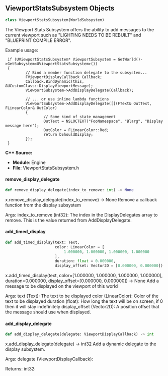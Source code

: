 ## ViewportStatsSubsystem Objects

```python
class ViewportStatsSubsystem(WorldSubsystem)
```

The Viewport Stats Subsystem offers the ability to add messages to the current
viewport such as "LIGHTING NEEDS TO BE REBUILT" and "BLUEPRINT COMPILE ERROR".

Example usage:

     if (UViewportStatsSubsystem* ViewportSubsystem = GetWorld()->GetSubsystem<UViewportStatsSubsystem>())
     {
             // Bind a member function delegate to the subsystem...
             FViewportDisplayCallback Callback;
             Callback.BindDynamic(this, &UCustomClass::DisplayViewportMessage);
             ViewportSubsystem->AddDisplayDelegate(Callback);

             // ... or use inline lambda functions
             ViewportSubsystem->AddDisplayDelegate([](FText& OutText, FLinearColor& OutColor)
             {
                     // Some kind of state management
                     OutText = NSLOCTEXT("FooNamespace", "Blarg", "Display message here");
                     OutColor = FLinearColor::Red;
                     return bShouldDisplay;
             });
     }

**C++ Source:**

- **Module**: Engine
- **File**: ViewportStatsSubsystem.h

<a id="unreal.ViewportStatsSubsystem.remove_display_delegate"></a>

#### remove_display_delegate

```python
def remove_display_delegate(index_to_remove: int) -> None
```

x.remove_display_delegate(index_to_remove) -> None
Remove a callback function from the display subsystem

Args:
    index_to_remove (int32): The index in the DisplayDelegates array to remove. This is the value returned from AddDisplayDelegate.

<a id="unreal.ViewportStatsSubsystem.add_timed_display"></a>

#### add_timed_display

```python
def add_timed_display(text: Text,
                      color: LinearColor = [
                          1.000000, 1.000000, 1.000000, 1.000000
                      ],
                      duration: float = 0.000000,
                      display_offset: Vector2D = [0.000000, 0.000000]) -> None
```

x.add_timed_display(text, color=[1.000000, 1.000000, 1.000000, 1.000000], duration=0.000000, display_offset=[0.000000, 0.000000]) -> None
Add a message to be displayed on the viewport of this world

Args:
    text (Text): The text to be displayed
    color (LinearColor): Color of the text to be displayed
    duration (float): How long the text will be on screen, if 0 then it will stay indefinitely
    display_offset (Vector2D): A position offset that the message should use when displayed.

<a id="unreal.ViewportStatsSubsystem.add_display_delegate"></a>

#### add_display_delegate

```python
def add_display_delegate(delegate: ViewportDisplayCallback) -> int
```

x.add_display_delegate(delegate) -> int32
Add a dynamic delegate to the display subsystem.

Args:
    delegate (ViewportDisplayCallback): 

Returns:
    int32:

<a id="unreal.FloatingPawnMovement"></a>